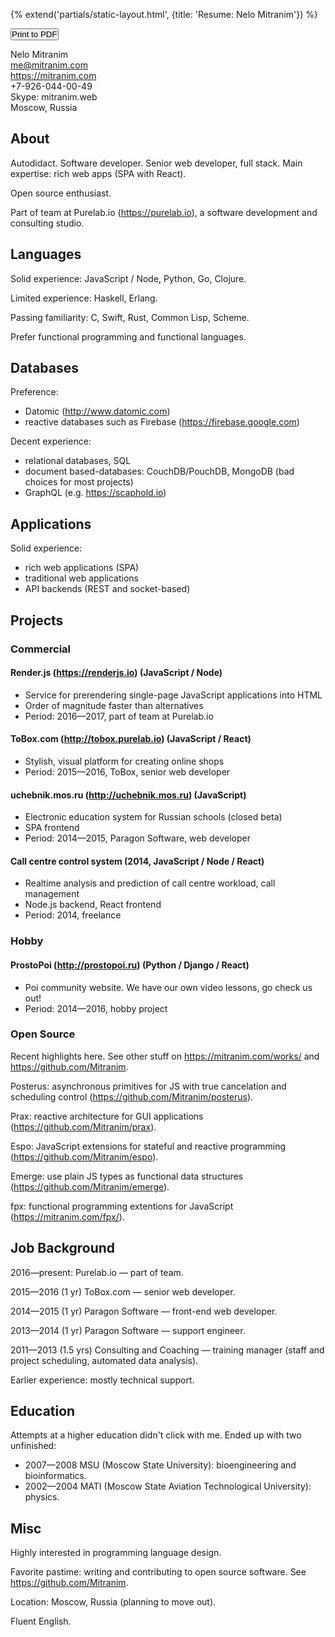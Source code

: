 {% extend('partials/static-layout.html', {title: 'Resume: Nelo Mitranim'}) %}

<p class="text-right children-margin-letter-v">
  <span class="block text-blue" data-note="Updated: September 06 2017"></span>
  <span class="block noprint">
    <button class="flat" style="padding: 0" onclick="window.print()">
      <span class="fa fa-print"></span>
      <span>Print to PDF</span>
    </button>
  </span>
</p>

Nelo Mitranim
<br>
me@mitranim.com
<br>
https://mitranim.com
<br>
+7-926-044-00-49
<br>
Skype: mitranim.web
<br>
Moscow, Russia

## About

Autodidact. Software developer. Senior web developer, full stack. Main
expertise: rich web apps (SPA with React).

Open source enthusiast.

Part of team at Purelab.io (https://purelab.io), a software development and
consulting studio.

## Languages

Solid experience: JavaScript / Node, Python, Go, Clojure.

Limited experience: Haskell, Erlang.

Passing familiarity: C, Swift, Rust, Common Lisp, Scheme.

Prefer functional programming and functional languages.

## Databases

Preference:
  * Datomic (http://www.datomic.com)
  * reactive databases such as Firebase (https://firebase.google.com)

Decent experience:
  * relational databases, SQL
  * document based-databases: CouchDB/PouchDB, MongoDB (bad choices for most projects)
  * GraphQL (e.g. https://scaphold.io)

## Applications

Solid experience:
  * rich web applications (SPA)
  * traditional web applications
  * API backends (REST and socket-based)

## Projects

### Commercial

#### Render.js (https://renderjs.io) <span class="text-gray">(JavaScript / Node)</span>

  * Service for prerendering single-page JavaScript applications into HTML
  * Order of magnitude faster than alternatives
  * Period: 2016—2017, part of team at Purelab.io

#### ToBox.com (http://tobox.purelab.io) <span class="text-gray">(JavaScript / React)</span>

  * Stylish, visual platform for creating online shops
  * Period: 2015—2016, ToBox, senior web developer

#### uchebnik.mos.ru (http://uchebnik.mos.ru) <span class="text-gray">(JavaScript)</span>

  * Electronic education system for Russian schools (closed beta)
  * SPA frontend
  * Period: 2014—2015, Paragon Software, web developer

#### Call centre control system <span class="text-gray">(2014, JavaScript / Node / React)</span>

  * Realtime analysis and prediction of call centre workload, call management
  * Node.js backend, React frontend
  * Period: 2014, freelance

### Hobby

#### ProstoPoi (http://prostopoi.ru) <span class="text-gray">(Python / Django / React)</span>

  * Poi community website. We have our own video lessons, go check us out!
  * Period: 2014—2016, hobby project

### Open Source

Recent highlights here. See other stuff on https://mitranim.com/works/ and
https://github.com/Mitranim.

Posterus: asynchronous primitives for JS with true cancelation and scheduling
control (https://github.com/Mitranim/posterus).

Prax: reactive architecture for GUI applications (https://github.com/Mitranim/prax).

Espo: JavaScript extensions for stateful and reactive programming (https://github.com/Mitranim/espo).

Emerge: use plain JS types as functional data structures (https://github.com/Mitranim/emerge).

fpx: functional programming extentions for JavaScript (https://mitranim.com/fpx/).

## Job Background

2016—present: Purelab.io — part of team.

2015—2016 (1 yr) ToBox.com — senior web developer.

2014—2015 (1 yr) Paragon Software — front-end web developer.

2013—2014 (1 yr) Paragon Software — support engineer.

2011—2013 (1.5 yrs) Consulting and Coaching — training manager (staff and project scheduling, automated data analysis).

Earlier experience: mostly technical support.

## Education

Attempts at a higher education didn't click with me. Ended up with two
unfinished:

  * 2007—2008 MSU (Moscow State University): bioengineering and bioinformatics.
  * 2002—2004 MATI (Moscow State Aviation Technological University): physics.

## Misc

Highly interested in programming language design.

Favorite pastime: writing and contributing to open source software. See
https://github.com/Mitranim.

Location: Moscow, Russia (planning to move out).

Fluent English.
